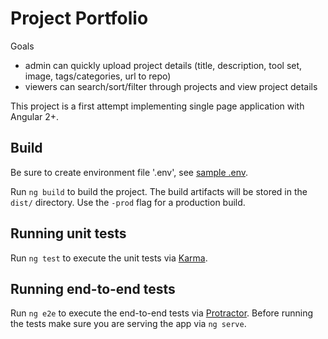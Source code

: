 # Project Portfolio

Goals  
- admin can quickly upload project details (title, description, tool set, image, tags/categories, url to repo)
- viewers can search/sort/filter through projects and view project details

This project is a first attempt implementing single page application with Angular 2+.

## Build

Be sure to create environment file '.env', see [sample .env](sample.env).

Run `ng build` to build the project. The build artifacts will be stored in the `dist/` directory. Use the `-prod` flag for a production build.

## Running unit tests

Run `ng test` to execute the unit tests via [Karma](https://karma-runner.github.io).

## Running end-to-end tests

Run `ng e2e` to execute the end-to-end tests via [Protractor](http://www.protractortest.org/).
Before running the tests make sure you are serving the app via `ng serve`.
